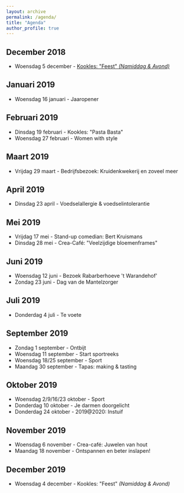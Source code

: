 ```yaml
---
layout: archive
permalink: /agenda/
title: "Agenda"
author_profile: true
---
```

## December 2018
- Woensdag 5 december - [Kookles: "Feest" _(Namiddag & Avond)_](/assets/media/agenda/2018-12-05-feestmenu.jpg)

## Januari 2019
- Woensdag 16 januari - Jaaropener

## Februari 2019
- Dinsdag 19 februari - Kookles: "Pasta Basta"
- Woensdag 27 februari - Women with style

## Maart 2019
- Vrijdag 29 maart - Bedrijfsbezoek: Kruidenkwekerij en zoveel meer

## April 2019
- Dinsdag 23 april - Voedselallergie & voedselintolerantie	

## Mei 2019
- Vrijdag 17 mei - Stand-up comedian: Bert Kruismans
- Dinsdag 28 mei - Crea-Café: "Veelzijdige bloemenframes"

## Juni 2019
- Woensdag 12 juni - Bezoek Rabarberhoeve 't Warandehof'
- Zondag 23 juni - Dag van de Mantelzorger

## Juli 2019
- Donderdag 4 juli - Te voete

## September 2019
- Zondag 1 september - Ontbijt
- Woensdag 11 september - Start sportreeks
- Woensdag 18/25 september - Sport
- Maandag 30 september - Tapas: making & tasting

## Oktober 2019
- Woensdag 2/9/16/23 oktober - Sport
- Donderdag 10 oktober - Je darmen doorgelicht	
- Donderdag 24 oktober - 2019@2020: Instuif

## November 2019
- Woensdag 6 november - Crea-café: Juwelen van hout
- Maandag 18 november - Ontspannen en beter inslapen!

## December 2019
- Woensdag 4 december - Kookles: "Feest" _(Namiddag & Avond)_
